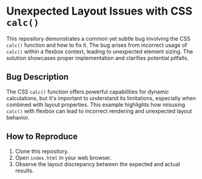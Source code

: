 # Unexpected Layout Issues with CSS `calc()`

This repository demonstrates a common yet subtle bug involving the CSS `calc()` function and how to fix it. The bug arises from incorrect usage of `calc()` within a flexbox context, leading to unexpected element sizing.  The solution showcases proper implementation and clarifies potential pitfalls.

## Bug Description

The CSS `calc()` function offers powerful capabilities for dynamic calculations, but it's important to understand its limitations, especially when combined with layout properties. This example highlights how misusing `calc()` with flexbox can lead to incorrect rendering and unexpected layout behavior. 

## How to Reproduce

1. Clone this repository.
2. Open `index.html` in your web browser.
3. Observe the layout discrepancy between the expected and actual results.